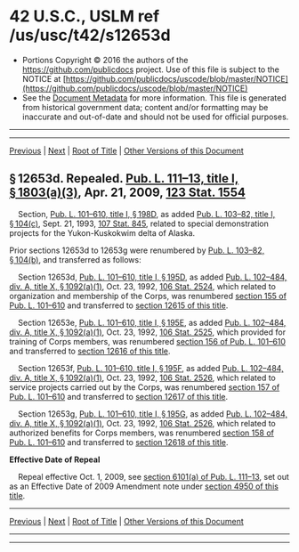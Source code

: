 ---
---

# 42 U.S.C., USLM ref /us/usc/t42/s12653d

* Portions Copyright © 2016 the authors of the https://github.com/publicdocs project.
  Use of this file is subject to the NOTICE at [https://github.com/publicdocs/uscode/blob/master/NOTICE](https://github.com/publicdocs/uscode/blob/master/NOTICE)
* See the [Document Metadata](././../../../../../../..//README.md) for more information.
  This file is generated from historical government data; content and/or formatting may be inaccurate and out-of-date and should not be used for official purposes.

----------
----------

[Previous](./../../../../../../..//us/usc/t42/ch129/schI/dH/ptI/m__us_usc_t42_s12653c.md) | [Next](./../../../../../../..//us/usc/t42/ch129/schI/dH/ptII/m__us_usc_t42_ch129_schI_dH_ptII.md) | [Root of Title](./../../../../../../../) | [Other Versions of this Document](https://publicdocs.github.io/go/links?ns=uslm&ref=%2Fus%2Fusc%2Ft42%2Fs12653d)

## § 12653d. Repealed. [Pub. L. 111–13, title I, § 1803(a)(3)][/us/pl/111/13/s1803/a/3], Apr. 21, 2009, [123 Stat. 1554][/us/stat/123/1554]

    Section, [Pub. L. 101–610, title I, § 198D][/us/pl/101/610/s198D], as added [Pub. L. 103–82, title I, § 104(c)][/us/pl/103/82/s104/c], Sept. 21, 1993, [107 Stat. 845][/us/stat/107/845], related to special demonstration projects for the Yukon-Kuskokwim delta of Alaska.

Prior sections 12653d to 12653g were renumbered by [Pub. L. 103–82, § 104(b)][/us/pl/103/82/s104/b], and transferred as follows:

    Section 12653d, [Pub. L. 101–610, title I, § 195D][/us/pl/101/610/s195D], as added [Pub. L. 102–484, div. A, title X, § 1092(a)(1)][/us/pl/102/484/s1092/a/1], Oct. 23, 1992, [106 Stat. 2524][/us/stat/106/2524], which related to organization and membership of the Corps, was renumbered [section 155 of Pub. L. 101–610][/us/pl/101/610/s155] and transferred to [section 12615 of this title][/us/usc/t42/s12615].

    Section 12653e, [Pub. L. 101–610, title I, § 195E][/us/pl/101/610/s195E], as added [Pub. L. 102–484, div. A, title X, § 1092(a)(1)][/us/pl/102/484/s1092/a/1], Oct. 23, 1992, [106 Stat. 2525][/us/stat/106/2525], which provided for training of Corps members, was renumbered [section 156 of Pub. L. 101–610][/us/pl/101/610/s156] and transferred to [section 12616 of this title][/us/usc/t42/s12616].

    Section 12653f, [Pub. L. 101–610, title I, § 195F][/us/pl/101/610/s195F], as added [Pub. L. 102–484, div. A, title X, § 1092(a)(1)][/us/pl/102/484/s1092/a/1], Oct. 23, 1992, [106 Stat. 2526][/us/stat/106/2526], which related to service projects carried out by the Corps, was renumbered [section 157 of Pub. L. 101–610][/us/pl/101/610/s157] and transferred to [section 12617 of this title][/us/usc/t42/s12617].

    Section 12653g, [Pub. L. 101–610, title I, § 195G][/us/pl/101/610/s195G], as added [Pub. L. 102–484, div. A, title X, § 1092(a)(1)][/us/pl/102/484/s1092/a/1], Oct. 23, 1992, [106 Stat. 2526][/us/stat/106/2526], which related to authorized benefits for Corps members, was renumbered [section 158 of Pub. L. 101–610][/us/pl/101/610/s158] and transferred to [section 12618 of this title][/us/usc/t42/s12618].

 __Effective Date of Repeal__ 

    Repeal effective Oct. 1, 2009, see [section 6101(a) of Pub. L. 111–13][/us/pl/111/13/s6101/a], set out as an Effective Date of 2009 Amendment note under [section 4950 of this title][/us/usc/t42/s4950].

----------

[Previous](./../../../../../../..//us/usc/t42/ch129/schI/dH/ptI/m__us_usc_t42_s12653c.md) | [Next](./../../../../../../..//us/usc/t42/ch129/schI/dH/ptII/m__us_usc_t42_ch129_schI_dH_ptII.md) | [Root of Title](./../../../../../../../) | [Other Versions of this Document](https://publicdocs.github.io/go/links?ns=uslm&ref=%2Fus%2Fusc%2Ft42%2Fs12653d)

----------
----------

[/us/pl/111/13/s1803/a/3]: https://publicdocs.github.io/go/links?ns=uslm&ref=%2Fus%2Fpl%2F111%2F13%2Fs1803%2Fa%2F3
[/us/stat/123/1554]: https://publicdocs.github.io/go/links?ns=uslm&ref=%2Fus%2Fstat%2F123%2F1554
[/us/pl/101/610/s198D]: https://publicdocs.github.io/go/links?ns=uslm&ref=%2Fus%2Fpl%2F101%2F610%2Fs198D
[/us/pl/103/82/s104/c]: https://publicdocs.github.io/go/links?ns=uslm&ref=%2Fus%2Fpl%2F103%2F82%2Fs104%2Fc
[/us/stat/107/845]: https://publicdocs.github.io/go/links?ns=uslm&ref=%2Fus%2Fstat%2F107%2F845
[/us/pl/103/82/s104/b]: https://publicdocs.github.io/go/links?ns=uslm&ref=%2Fus%2Fpl%2F103%2F82%2Fs104%2Fb
[/us/pl/101/610/s195D]: https://publicdocs.github.io/go/links?ns=uslm&ref=%2Fus%2Fpl%2F101%2F610%2Fs195D
[/us/pl/102/484/s1092/a/1]: https://publicdocs.github.io/go/links?ns=uslm&ref=%2Fus%2Fpl%2F102%2F484%2Fs1092%2Fa%2F1
[/us/stat/106/2524]: https://publicdocs.github.io/go/links?ns=uslm&ref=%2Fus%2Fstat%2F106%2F2524
[/us/pl/101/610/s155]: https://publicdocs.github.io/go/links?ns=uslm&ref=%2Fus%2Fpl%2F101%2F610%2Fs155
[/us/usc/t42/s12615]: https://publicdocs.github.io/go/links?ns=uslm&ref=%2Fus%2Fusc%2Ft42%2Fs12615
[/us/pl/101/610/s195E]: https://publicdocs.github.io/go/links?ns=uslm&ref=%2Fus%2Fpl%2F101%2F610%2Fs195E
[/us/pl/102/484/s1092/a/1]: https://publicdocs.github.io/go/links?ns=uslm&ref=%2Fus%2Fpl%2F102%2F484%2Fs1092%2Fa%2F1
[/us/stat/106/2525]: https://publicdocs.github.io/go/links?ns=uslm&ref=%2Fus%2Fstat%2F106%2F2525
[/us/pl/101/610/s156]: https://publicdocs.github.io/go/links?ns=uslm&ref=%2Fus%2Fpl%2F101%2F610%2Fs156
[/us/usc/t42/s12616]: https://publicdocs.github.io/go/links?ns=uslm&ref=%2Fus%2Fusc%2Ft42%2Fs12616
[/us/pl/101/610/s195F]: https://publicdocs.github.io/go/links?ns=uslm&ref=%2Fus%2Fpl%2F101%2F610%2Fs195F
[/us/pl/102/484/s1092/a/1]: https://publicdocs.github.io/go/links?ns=uslm&ref=%2Fus%2Fpl%2F102%2F484%2Fs1092%2Fa%2F1
[/us/stat/106/2526]: https://publicdocs.github.io/go/links?ns=uslm&ref=%2Fus%2Fstat%2F106%2F2526
[/us/pl/101/610/s157]: https://publicdocs.github.io/go/links?ns=uslm&ref=%2Fus%2Fpl%2F101%2F610%2Fs157
[/us/usc/t42/s12617]: https://publicdocs.github.io/go/links?ns=uslm&ref=%2Fus%2Fusc%2Ft42%2Fs12617
[/us/pl/101/610/s195G]: https://publicdocs.github.io/go/links?ns=uslm&ref=%2Fus%2Fpl%2F101%2F610%2Fs195G
[/us/pl/102/484/s1092/a/1]: https://publicdocs.github.io/go/links?ns=uslm&ref=%2Fus%2Fpl%2F102%2F484%2Fs1092%2Fa%2F1
[/us/stat/106/2526]: https://publicdocs.github.io/go/links?ns=uslm&ref=%2Fus%2Fstat%2F106%2F2526
[/us/pl/101/610/s158]: https://publicdocs.github.io/go/links?ns=uslm&ref=%2Fus%2Fpl%2F101%2F610%2Fs158
[/us/usc/t42/s12618]: https://publicdocs.github.io/go/links?ns=uslm&ref=%2Fus%2Fusc%2Ft42%2Fs12618
[/us/pl/111/13/s6101/a]: https://publicdocs.github.io/go/links?ns=uslm&ref=%2Fus%2Fpl%2F111%2F13%2Fs6101%2Fa
[/us/usc/t42/s4950]: https://publicdocs.github.io/go/links?ns=uslm&ref=%2Fus%2Fusc%2Ft42%2Fs4950



